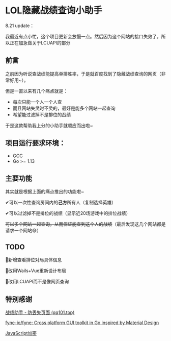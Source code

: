 # LOL隐藏战绩查询小助手
8.21 update：

我最近有点小忙，这个项目更新会放慢一点。然后因为这个网站的接口失效了，所以正在加急做关于LCUAPI的部分

## 前言

之前因为听说查战绩能提高单排胜率，于是就百度找到了隐藏战绩查询的网页（非常好用~）。

但是一直以来有几个痛点就是：

- 每次只能一个人一个人查
- 而且网站失灵时不灵的，最好是能多个网站一起查询
- 希望能过滤掉不是排位的战绩

于是这款帮助我上分的小助手就顺应而出啦~

## 项目运行要求环境：

- GCC
- Go >= 1.13

## 主要功能

其实就是根据上面的痛点推出的功能啦~

✔可以一次性查询房间内的**己方**所有人（复制选择英雄）

✔可以过滤掉不是排位的战绩（显示近20场游戏中的排位战绩）

~~可以多个网站一起查询，从而保证能查到这个人的战绩~~（最后发现这几个网站都是请求一个网站😅）

## TODO

🔲新增查看排位对局具体信息

🔲改用Wails+Vue重新设计布局

🔲改用LCUAPI而不是像网页查询

## 特别感谢

[战绩助手 - 防丢失页面 (qq101.top)](http://qq101.top/)

[fyne-io/fyne: Cross platform GUI toolkit in Go inspired by Material Design ](https://github.com/fyne-io/fyne)

[JavaScript加密](https://www.jsjiami.com/)

